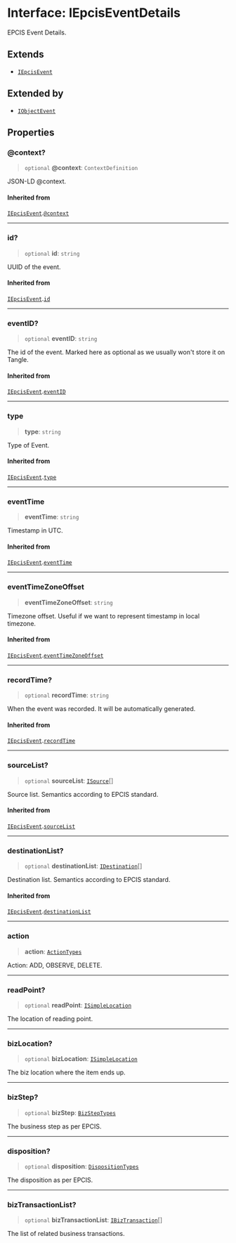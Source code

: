 # Interface: IEpcisEventDetails

EPCIS Event Details.

## Extends

- [`IEpcisEvent`](IEpcisEvent.md)

## Extended by

- [`IObjectEvent`](IObjectEvent.md)

## Properties

### @context?

> `optional` **@context**: `ContextDefinition`

JSON-LD @context.

#### Inherited from

[`IEpcisEvent`](IEpcisEvent.md).[`@context`](IEpcisEvent.md#@context)

***

### id?

> `optional` **id**: `string`

UUID of the event.

#### Inherited from

[`IEpcisEvent`](IEpcisEvent.md).[`id`](IEpcisEvent.md#id)

***

### eventID?

> `optional` **eventID**: `string`

The id of the event. Marked here as optional as we usually won't store it on Tangle.

#### Inherited from

[`IEpcisEvent`](IEpcisEvent.md).[`eventID`](IEpcisEvent.md#eventid)

***

### type

> **type**: `string`

Type of Event.

#### Inherited from

[`IEpcisEvent`](IEpcisEvent.md).[`type`](IEpcisEvent.md#type)

***

### eventTime

> **eventTime**: `string`

Timestamp in UTC.

#### Inherited from

[`IEpcisEvent`](IEpcisEvent.md).[`eventTime`](IEpcisEvent.md#eventtime)

***

### eventTimeZoneOffset

> **eventTimeZoneOffset**: `string`

Timezone offset. Useful if we want to represent timestamp in local timezone.

#### Inherited from

[`IEpcisEvent`](IEpcisEvent.md).[`eventTimeZoneOffset`](IEpcisEvent.md#eventtimezoneoffset)

***

### recordTime?

> `optional` **recordTime**: `string`

When the event was recorded. It will be automatically generated.

#### Inherited from

[`IEpcisEvent`](IEpcisEvent.md).[`recordTime`](IEpcisEvent.md#recordtime)

***

### sourceList?

> `optional` **sourceList**: [`ISource`](ISource.md)[]

Source list. Semantics according to EPCIS standard.

#### Inherited from

[`IEpcisEvent`](IEpcisEvent.md).[`sourceList`](IEpcisEvent.md#sourcelist)

***

### destinationList?

> `optional` **destinationList**: [`IDestination`](IDestination.md)[]

Destination list. Semantics according to EPCIS standard.

#### Inherited from

[`IEpcisEvent`](IEpcisEvent.md).[`destinationList`](IEpcisEvent.md#destinationlist)

***

### action

> **action**: [`ActionTypes`](../type-aliases/ActionTypes.md)

Action: ADD, OBSERVE, DELETE.

***

### readPoint?

> `optional` **readPoint**: [`ISimpleLocation`](ISimpleLocation.md)

The location of reading point.

***

### bizLocation?

> `optional` **bizLocation**: [`ISimpleLocation`](ISimpleLocation.md)

The biz location where the item ends up.

***

### bizStep?

> `optional` **bizStep**: [`BizStepTypes`](../type-aliases/BizStepTypes.md)

The business step as per EPCIS.

***

### disposition?

> `optional` **disposition**: [`DispositionTypes`](../type-aliases/DispositionTypes.md)

The disposition as per EPCIS.

***

### bizTransactionList?

> `optional` **bizTransactionList**: [`IBizTransaction`](IBizTransaction.md)[]

The list of related business transactions.
